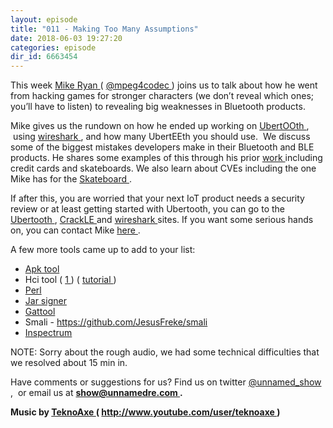 ```yaml
---
layout: episode
title: "011 - Making Too Many Assumptions"
date: 2018-06-03 19:27:20
categories: episode
dir_id: 6663454
---
```

<p>
 This week
 <a href="http://bluetooth.expert/">
  Mike Ryan
 </a>
 (
 <a href="https://twitter.com/mpeg4codec">
  @mpeg4codec
 </a>
 ) joins us to talk about how he went from hacking games for stronger characters (we don’t reveal which ones; you’ll have to listen) to revealing big weaknesses in Bluetooth products.
</p>
<p>
 Mike gives us the rundown on how he ended up working on
 <a href="https://github.com/greatscottgadgets/ubertooth/">
  UbertOOth
 </a>
 ,  using
 <a href="https://www.wireshark.org/">
  wireshark
 </a>
 , and how many UbertEEth you should use.  We discuss some of the biggest mistakes developers make in their Bluetooth and BLE products. He shares some examples of this through his prior
 <a href="https://github.com/mikeryan">
  work
 </a>
 including credit cards and skateboards. We also learn about CVEs including the one Mike has for the
 <a href="https://cve.mitre.org/cgi-bin/cvename.cgi?name=CVE-2015-2247">
  Skateboard
 </a>
 .
</p>
<p>
 If after this, you are worried that your next IoT product needs a security review or at least getting started with Ubertooth, you can go to the
 <a href="https://github.com/greatscottgadgets/ubertooth/">
  Ubertooth
 </a>
 ,
 <a href="https://github.com/mikeryan">
  CrackLE
 </a>
 and
 <a href="https://www.wireshark.org/">
  wireshark
 </a>
 sites. If you want some serious hands on, you can contact Mike
 <a href="https://ice9.us/">
  here
 </a>
 .
</p>
<p>
 A few more tools came up to add to your list:
</p>
<ul>
 <li>
  <a href="https://ibotpeaches.github.io/Apktool/">
   Apk tool
  </a>
 </li>
 <li>
  Hci tool (
  <a href="https://linux.die.net/man/1/hcitool">
   1
  </a>
  ) (
  <a href="https://github.com/pcborenstein/bluezDoc/wiki/hcitool-and-gatttool-example">
   tutorial
  </a>
  )
 </li>
 <li>
  <a href="https://www.perl.org/">
   Perl
  </a>
 </li>
 <li>
  <a href="https://docs.oracle.com/javase/7/docs/technotes/tools/windows/jarsigner.html">
   Jar signer
  </a>
 </li>
 <li>
  <a href="https://learn.adafruit.com/reverse-engineering-a-bluetooth-low-energy-light-bulb/control-with-bluez">
   Gattool
  </a>
 </li>
 <li>
  Smali -
  <a href="https://github.com/JesusFreke/smali">
   https://github.com/JesusFreke/smali
  </a>
 </li>
 <li>
  <a href="https://github.com/miek/inspectrum">
   Inspectrum
  </a>
 </li>
</ul>
<p>
 NOTE: Sorry about the rough audio, we had some technical difficulties that we resolved about 15 min in.
</p>
<p>
 Have comments or suggestions for us? Find us on twitter
 <a href="https://twitter.com/unnamed_show">
  @unnamed_show
 </a>
 ,  or email us at
 <a href="mailto:show@unnamedre.com">
  <strong>
   show@unnamedre.com
  </strong>
 </a>
 <strong>
  .
 </strong>
</p>
<p>
 <strong>
  Music by
 </strong>
 <a href="http://www.teknoaxe.com">
  <strong>
   TeknoAxe
  </strong>
 </a>
 <strong>
  (
 </strong>
 <a href="http://www.youtube.com/user/teknoaxe">
  <strong>
   http://www.youtube.com/user/teknoaxe
  </strong>
 </a>
 <strong>
  )
 </strong>
</p>
